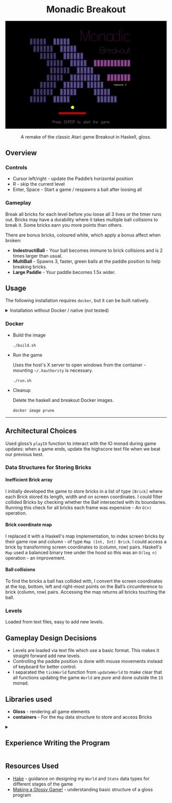 <h1 align="center">Monadic Breakout</h1>


<div align="center">
<img src="assets/showcase-fast.gif" width=550 />
</div>

<p align="center">A remake of the classic Atari game Breakout in Haskell, gloss.</p>

## Overview

### Controls
- Cursor left/right - update the Paddle’s horizontal position
- R - skip the current level
- Enter, Space - Start a game / respawns a ball after loosing all

### Gameplay
Break all bricks for each level before you loose all 3 lives or the timer runs out. Bricks
may have a durability where it takes multiple ball collisions to break it. Some bricks earn you more
points than others. 

There are bonus bricks, coloured white, which apply a bonus affect when broken:
- **IndestructiBall** - Your ball becomes immune to brick collisions and is 2 times larger than usual.
- **MultiBall** - Spawns 3, faster, green balls at the paddle position to help breaking bricks.
- **Large Paddle** - Your paddle becomes 1.5x wider.


## Usage

The following installation requires `docker`, but it can be built natively.

<details>
<summary>Installation without Docker / native (not tested)</summary>

Prerequisites:
- `cabal`
- OpenGL libraries (GLFW)

Run the program `cabal install && cabal run monadic-breakout`

</details>

### Docker
- Build the image

    ```./build.sh```

- Run the game

    Uses the host's X server to open windows from the container - mounting `~/.Xauthority` is necessary.

    ```./run.sh```

- Cleanup

    Delete the haskell and breakout Docker images.

    ```docker image prune```

---

## Architectural Choices
Used gloss’s `playIO` function to interact with the IO monad during game updates: when a game ends,
update the highscore text file when we beat our previous best.

### Data Structures for Storing Bricks

#### Inefficient Brick array
I initially developed the game to store bricks in a list of type `[Brick]` where each Brick stored its length,
width and on screen coordinates. I could filter collided Bricks by checking whether the Ball intersected
with its boundaries. Running this check for all bricks each frame was expensive - An `O(n)` operation. 


#### Brick coordinate map
I replaced it with a Haskell's map implementation, to index screen bricks by their game row and column - of type `Map (Int, Int) Brick`.
I could access a brick by transforming screen coordinates to (column, row) pairs. Haskell's `Map` used a balanced binary tree under the hood so this was
an `O(log n)` operation - an improvement.

#### Ball collisions
To find the bricks a ball has collided with, I convert the screen coordinates
at the top, bottom, left and right-most points on the Ball’s circumference to brick (column, row)
pairs. Accessing the map returns all bricks touching the ball.

### Levels

Loaded from text files, easy to add new levels.

## Gameplay Design Decisions
- Levels are loaded via text file which use a basic format. This makes it straight forward add new levels.
- Controlling the paddle position is done with mouse movements instead of keyboard for better control.
- I separated the `tickWorld` function from `updateWorld` to make clear that all functions updating the game `World` are *pure* and done outside the `IO` monad.


## Libraries used
- **Gloss** - rendering all game elements
- **containers** - For the `Map` data structure to store and access Bricks


<details>
<summary><h2>Experience Writing the Program</h2></summary>

- When creating my tickWorld function, it required creating several other `updateXYZ` functions
to for updating bricks, balls, score and state. This function also relied heavily on where syntax
to ”store” common variables.

- Storing Brick collisions in the x and y axis as (Maybe Brick, Maybe Brick) allowed the ball’s
velocity components to be reflected whenever the corresponding position in the collision tuple
was `Just Brick{..}`.

- Updating Bricks in the Map and searching the Map for collided bricks was difficult as the data
structure is immutable and I needed to seperate Map updates from lookups. I used foldr to
update the Map for each Ball on screen, accumulating the updated Map. With multiple Balls
implemented, I added the bonus MultiBall.

</details>

## Resources Used
- [Hake](https://github.com/dixonary/hake/) - guidance on designing my `World` and `State` data types for different stages of the game
- [Making a Glossy Game!](https://mmhaskell.com/blog/2019/3/25/making-a-glossy-game-part-1) - understanding basic structure of a gloss program
